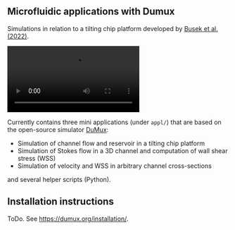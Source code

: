 Microfluidic applications with Dumux
--------------------------------------

Simulations in relation to a tilting chip platform developed by [Busek et al. (2022)](https://doi.org/10.1101/2022.09.06.506239).

![](visualization/chip_both.mp4)

Currently contains three mini applications (under `appl/`)
that are based on the open-source simulator [DuMux](https://dumux.org/):

* Simulation of channel flow and reservoir in a tilting chip platform
* Simulation of Stokes flow in a 3D channel and computation of wall shear stress (WSS)
* Simulation of velocity and WSS in arbitrary channel cross-sections

and several helper scripts (Python).


Installation instructions
---------------------------

ToDo. See https://dumux.org/installation/.
